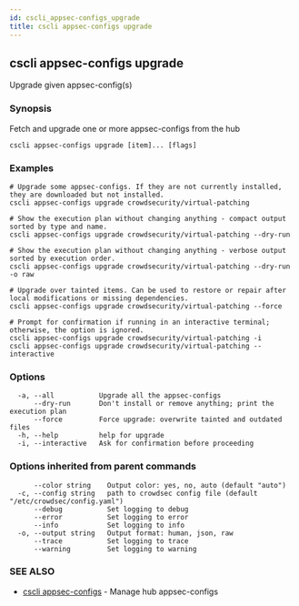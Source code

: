 ```yaml
---
id: cscli_appsec-configs_upgrade
title: cscli appsec-configs upgrade
---
```

## cscli appsec-configs upgrade

Upgrade given appsec-config(s)

### Synopsis

Fetch and upgrade one or more appsec-configs from the hub

```
cscli appsec-configs upgrade [item]... [flags]
```

### Examples

```
# Upgrade some appsec-configs. If they are not currently installed, they are downloaded but not installed.
cscli appsec-configs upgrade crowdsecurity/virtual-patching

# Show the execution plan without changing anything - compact output sorted by type and name.
cscli appsec-configs upgrade crowdsecurity/virtual-patching --dry-run

# Show the execution plan without changing anything - verbose output sorted by execution order.
cscli appsec-configs upgrade crowdsecurity/virtual-patching --dry-run -o raw

# Upgrade over tainted items. Can be used to restore or repair after local modifications or missing dependencies.
cscli appsec-configs upgrade crowdsecurity/virtual-patching --force

# Prompt for confirmation if running in an interactive terminal; otherwise, the option is ignored.
cscli appsec-configs upgrade crowdsecurity/virtual-patching -i
cscli appsec-configs upgrade crowdsecurity/virtual-patching --interactive
```

### Options

```
  -a, --all           Upgrade all the appsec-configs
      --dry-run       Don't install or remove anything; print the execution plan
      --force         Force upgrade: overwrite tainted and outdated files
  -h, --help          help for upgrade
  -i, --interactive   Ask for confirmation before proceeding
```

### Options inherited from parent commands

```
      --color string    Output color: yes, no, auto (default "auto")
  -c, --config string   path to crowdsec config file (default "/etc/crowdsec/config.yaml")
      --debug           Set logging to debug
      --error           Set logging to error
      --info            Set logging to info
  -o, --output string   Output format: human, json, raw
      --trace           Set logging to trace
      --warning         Set logging to warning
```

### SEE ALSO

* [cscli appsec-configs](/cscli/cscli_appsec-configs.md)	 - Manage hub appsec-configs


